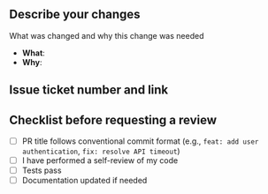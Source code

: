## Describe your changes
What was changed and why this change was needed

- **What**: 
- **Why**:

## Issue ticket number and link

## Checklist before requesting a review
- [ ] PR title follows conventional commit format (e.g., `feat: add user authentication`, `fix: resolve API timeout`)
- [ ] I have performed a self-review of my code
- [ ] Tests pass
- [ ] Documentation updated if needed 